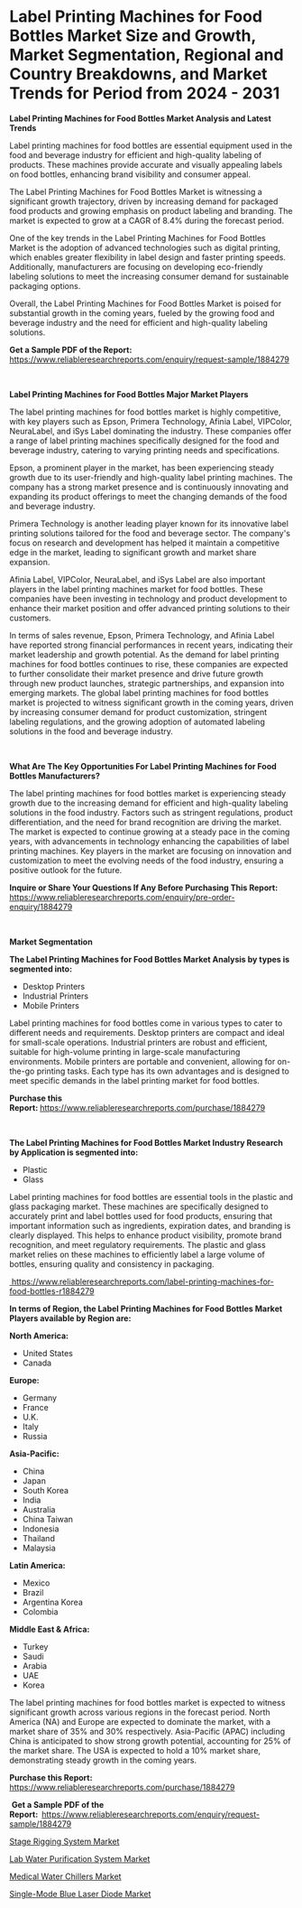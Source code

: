<p><h1>Label Printing Machines for Food Bottles Market Size and Growth, Market Segmentation, Regional and Country Breakdowns, and Market Trends for Period from 2024 -  2031</h1></p><p><strong>Label Printing Machines for Food Bottles Market Analysis and Latest Trends</strong></p>
<p><p>Label printing machines for food bottles are essential equipment used in the food and beverage industry for efficient and high-quality labeling of products. These machines provide accurate and visually appealing labels on food bottles, enhancing brand visibility and consumer appeal.</p><p>The Label Printing Machines for Food Bottles Market is witnessing a significant growth trajectory, driven by increasing demand for packaged food products and growing emphasis on product labeling and branding. The market is expected to grow at a CAGR of 8.4% during the forecast period.</p><p>One of the key trends in the Label Printing Machines for Food Bottles Market is the adoption of advanced technologies such as digital printing, which enables greater flexibility in label design and faster printing speeds. Additionally, manufacturers are focusing on developing eco-friendly labeling solutions to meet the increasing consumer demand for sustainable packaging options.</p><p>Overall, the Label Printing Machines for Food Bottles Market is poised for substantial growth in the coming years, fueled by the growing food and beverage industry and the need for efficient and high-quality labeling solutions.</p></p>
<p><strong>Get a Sample PDF of the Report:&nbsp;</strong> <a href="https://www.reliableresearchreports.com/enquiry/request-sample/1884279">https://www.reliableresearchreports.com/enquiry/request-sample/1884279</a></p>
<p>&nbsp;</p>
<p><strong>Label Printing Machines for Food Bottles Major Market Players</strong></p>
<p><p>The label printing machines for food bottles market is highly competitive, with key players such as Epson, Primera Technology, Afinia Label, VIPColor, NeuraLabel, and iSys Label dominating the industry. These companies offer a range of label printing machines specifically designed for the food and beverage industry, catering to varying printing needs and specifications.</p><p>Epson, a prominent player in the market, has been experiencing steady growth due to its user-friendly and high-quality label printing machines. The company has a strong market presence and is continuously innovating and expanding its product offerings to meet the changing demands of the food and beverage industry.</p><p>Primera Technology is another leading player known for its innovative label printing solutions tailored for the food and beverage sector. The company's focus on research and development has helped it maintain a competitive edge in the market, leading to significant growth and market share expansion.</p><p>Afinia Label, VIPColor, NeuraLabel, and iSys Label are also important players in the label printing machines market for food bottles. These companies have been investing in technology and product development to enhance their market position and offer advanced printing solutions to their customers.</p><p>In terms of sales revenue, Epson, Primera Technology, and Afinia Label have reported strong financial performances in recent years, indicating their market leadership and growth potential. As the demand for label printing machines for food bottles continues to rise, these companies are expected to further consolidate their market presence and drive future growth through new product launches, strategic partnerships, and expansion into emerging markets. The global label printing machines for food bottles market is projected to witness significant growth in the coming years, driven by increasing consumer demand for product customization, stringent labeling regulations, and the growing adoption of automated labeling solutions in the food and beverage industry.</p></p>
<p>&nbsp;</p>
<p><strong>What Are The Key Opportunities For Label Printing Machines for Food Bottles Manufacturers?</strong></p>
<p><p>The label printing machines for food bottles market is experiencing steady growth due to the increasing demand for efficient and high-quality labeling solutions in the food industry. Factors such as stringent regulations, product differentiation, and the need for brand recognition are driving the market. The market is expected to continue growing at a steady pace in the coming years, with advancements in technology enhancing the capabilities of label printing machines. Key players in the market are focusing on innovation and customization to meet the evolving needs of the food industry, ensuring a positive outlook for the future.</p></p>
<p><strong>Inquire or Share Your Questions If Any Before Purchasing This Report:</strong> <a href="https://www.reliableresearchreports.com/enquiry/pre-order-enquiry/1884279">https://www.reliableresearchreports.com/enquiry/pre-order-enquiry/1884279</a></p>
<p>&nbsp;</p>
<p><strong>Market Segmentation</strong></p>
<p><strong>The Label Printing Machines for Food Bottles Market Analysis by types is segmented into:</strong></p>
<p><ul><li>Desktop Printers</li><li>Industrial Printers</li><li>Mobile Printers</li></ul></p>
<p><p>Label printing machines for food bottles come in various types to cater to different needs and requirements. Desktop printers are compact and ideal for small-scale operations. Industrial printers are robust and efficient, suitable for high-volume printing in large-scale manufacturing environments. Mobile printers are portable and convenient, allowing for on-the-go printing tasks. Each type has its own advantages and is designed to meet specific demands in the label printing market for food bottles.</p></p>
<p><strong>Purchase this Report:&nbsp;</strong><a href="https://www.reliableresearchreports.com/purchase/1884279">https://www.reliableresearchreports.com/purchase/1884279</a></p>
<p>&nbsp;</p>
<p><strong>The Label Printing Machines for Food Bottles Market Industry Research by Application is segmented into:</strong></p>
<p><ul><li>Plastic</li><li>Glass</li></ul></p>
<p><p>Label printing machines for food bottles are essential tools in the plastic and glass packaging market. These machines are specifically designed to accurately print and label bottles used for food products, ensuring that important information such as ingredients, expiration dates, and branding is clearly displayed. This helps to enhance product visibility, promote brand recognition, and meet regulatory requirements. The plastic and glass market relies on these machines to efficiently label a large volume of bottles, ensuring quality and consistency in packaging.</p></p>
<p><a href="https://www.reliableresearchreports.com/label-printing-machines-for-food-bottles-r1884279">&nbsp;https://www.reliableresearchreports.com/label-printing-machines-for-food-bottles-r1884279</a></p>
<p><strong>In terms of Region, the Label Printing Machines for Food Bottles Market Players available by Region are:</strong></p>
<p>
    <p> <strong> North America: </strong>
        <ul>
            <li>United States</li>
            <li>Canada</li>
        </ul>
        </p> 
    <p> <strong> Europe: </strong>
        <ul>
            <li>Germany</li>
            <li>France</li>
            <li>U.K.</li>
            <li>Italy</li>
            <li>Russia</li>
        </ul>
        </p> 
    <p> <strong> Asia-Pacific: </strong>
        <ul>
            <li>China</li>
            <li>Japan</li>
            <li>South Korea</li>
            <li>India</li>
            <li>Australia</li>
            <li>China Taiwan</li>
            <li>Indonesia</li>
            <li>Thailand</li>
            <li>Malaysia</li>
        </ul>
        </p> 
    <p> <strong> Latin America: </strong>
        <ul>
            <li>Mexico</li>
            <li>Brazil</li>
            <li>Argentina Korea</li>
            <li>Colombia</li>
        </ul>
        </p> 
    <p> <strong> Middle East & Africa: </strong>
        <ul>
            <li>Turkey</li>
            <li>Saudi</li>
            <li>Arabia</li>
            <li>UAE</li>
            <li>Korea</li>
        </ul>
    </p>
    </p>
<p><p>The label printing machines for food bottles market is expected to witness significant growth across various regions in the forecast period. North America (NA) and Europe are expected to dominate the market, with a market share of 35% and 30% respectively. Asia-Pacific (APAC) including China is anticipated to show strong growth potential, accounting for 25% of the market share. The USA is expected to hold a 10% market share, demonstrating steady growth in the coming years.</p></p>
<p><strong>Purchase this Report: </strong><a href="https://www.reliableresearchreports.com/purchase/1884279">https://www.reliableresearchreports.com/purchase/1884279</a></p>
<p>&nbsp;<strong>Get a Sample PDF of the Report:&nbsp;&nbsp;</strong><a href="https://www.reliableresearchreports.com/enquiry/request-sample/1884279">https://www.reliableresearchreports.com/enquiry/request-sample/1884279</a></p>
<p><strong></strong></p>
<p><p><a href="https://github.com/lbird53714/Market-Research-Report-List-5/blob/main/stage-rigging-system-market.md">Stage Rigging System Market</a></p><p><a href="https://github.com/dringals/Market-Research-Report-List-5/blob/main/lab-water-purification-system-market.md">Lab Water Purification System Market</a></p><p><a href="https://www.linkedin.com/pulse/global-medical-water-chillers-market-status-2024-2031-forecast-irfrf?trackingId=lZMT61qMjArRWpXJhqJVxQ%3D%3D">Medical Water Chillers Market</a></p><p><a href="https://www.linkedin.com/pulse/single-mode-blue-laser-diode-market-size-share-amp-trends-analysis-4u8df?trackingId=F0%2Fuc9CYkB1r7B6XiJ7tfQ%3D%3D">Single-Mode Blue Laser Diode Market</a></p></p>